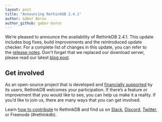 ```yaml
---
layout: post
title: "Announcing RethinkDB 2.4.1"
author: Gábor Boros
author_github: gabor-boros
---
```


We’re pleased to announce the availability of RethinkDB 2.4.1. This update includes bug fixes, build improvements and the reintroduced update checker. For a complete list of changes in this update, you can refer to the [release notes](https://github.com/rethinkdb/rethinkdb/blob/v2.4.x/NOTES.md). Don't forget that we replaced our download server, please read our latest [blog post](/blog/download-server-changes).

## Get involved

As an open-source project that is developed and [financially supported](https://funding.communitybridge.org/projects/rethinkdb) by its users, RethinkDB welcomes your participation. If there’s a feature or improvement that you would like to see, you can help us make it a reality. If you’d like to join us, there are many ways that you can get involved.

Learn [how to contribute](/contribute) to RethinkDB and find us on [Slack](http://slack.rethinkdb.com/), [Discord](http://discord.rethinkdb.com/), [Twitter](https://twitter.com/rethinkdb), or Freenode (#rethinkdb).
